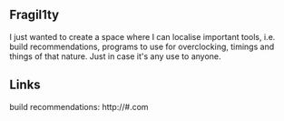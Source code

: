 ## Fragil1ty

I just wanted to create a space where I can localise important tools, i.e. build recommendations, programs to use for overclocking, timings and things of that nature. Just in case it's any use to anyone.

## Links
build recommendations: http://#.com


<!--
**Fragil1ty/Fragil1ty** is a ✨ _special_ ✨ repository because its `README.md` (this file) appears on your GitHub profile.

Here are some ideas to get you started:

- 🔭 I’m currently working on ...
- 🌱 I’m currently learning ...
- 👯 I’m looking to collaborate on ...
- 🤔 I’m looking for help with ...
- 💬 Ask me about ...
- 📫 How to reach me: ...
- 😄 Pronouns: ...
- ⚡ Fun fact: ...
-->
